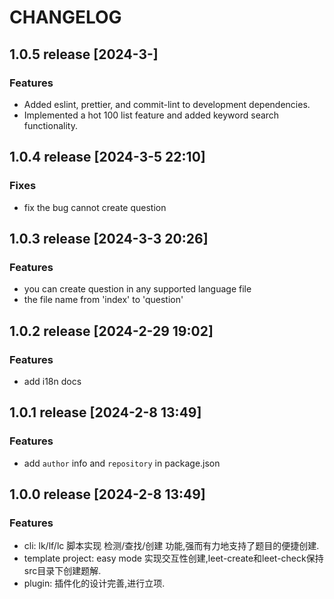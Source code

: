 # CHANGELOG

## 1.0.5 release [2024-3-]

### Features

- Added eslint, prettier, and commit-lint to development dependencies.
- Implemented a hot 100 list feature and added keyword search functionality.

## 1.0.4 release [2024-3-5 22:10]

### Fixes

- fix the bug cannot create question

## 1.0.3 release [2024-3-3 20:26]

### Features

- you can create question in any supported language file
- the file name from 'index' to 'question'

## 1.0.2 release [2024-2-29 19:02]

### Features

- add i18n docs

## 1.0.1 release [2024-2-8 13:49]

### Features

- add `author` info and `repository` in package.json

## 1.0.0 release [2024-2-8 13:49]

### Features

- cli: lk/lf/lc 脚本实现 检测/查找/创建 功能,强而有力地支持了题目的便捷创建.
- template project: easy mode 实现交互性创建,leet-create和leet-check保持src目录下创建题解.
- plugin: 插件化的设计完善,进行立项.
